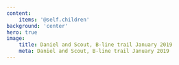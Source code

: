 ```yaml
---
content:
    items: '@self.children'
background: 'center'
hero: true
image:
    title: Daniel and Scout, B-line trail January 2019
    meta: Daniel and Scout, B-line trail January 2019
---
```

